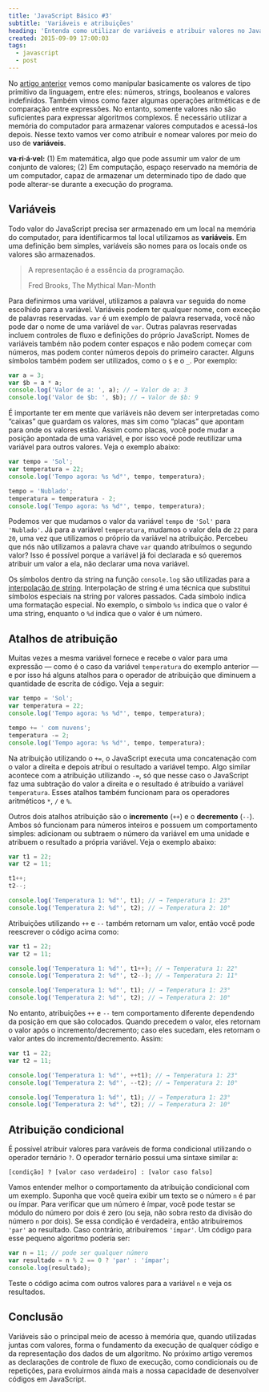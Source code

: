 ```yaml
---
title: 'JavaScript Básico #3'
subtitle: 'Variáveis e atribuições'
heading: 'Entenda como utilizar de variáveis e atribuir valores no JavaScript.'
created: 2015-09-09 17:00:03
tags:
  - javascript
  - post
---
```


No
[artigo anterior](https://maxroecker.github.io/posts/2015-09-01-javascript-basico-2/)
vemos como manipular basicamente os valores de tipo primitivo da linguagem,
entre eles: números, strings, booleanos e valores indefinidos. Também vimos como
fazer algumas operações aritméticas e de comparação entre expressões. No
entanto, somente valores não são suficientes para expressar algoritmos
complexos. É necessário utilizar a memória do computador para armazenar valores
computados e acessá-los depois. Nesse texto vamos ver como atribuir e nomear
valores por meio do uso de **variáveis**.

<aside> <p> <strong>va·ri·á·vel:</strong> (1) Em matemática, algo que pode
assumir um valor de um conjunto de valores; (2) Em computação, espaço reservado
na memória de um computador, capaz de armazenar um determinado tipo de dado que
pode alterar-se durante a execução do programa. </p> </aside>

## Variáveis

Todo valor do JavaScript precisa ser armazenado em um local na memória do
computador, para identificarmos tal local utilizamos as **variáveis**. Em uma
definição bem simples, variáveis são nomes para os locais onde os valores são
armazenados.

<blockquote> <p> A representação é a essência da programação. </p> <footer>Fred
Brooks, The Mythical Man-Month</footer> </blockquote>

Para definirmos uma variável, utilizamos a palavra `var` seguida do nome
escolhido para a variável. Variáveis podem ter qualquer nome, com exceção de
palavras reservadas. `var` é um exemplo de palavra reservada, você não pode dar
o nome de uma variável de `var`. Outras palavras reservadas incluem controles de
fluxo e definições do próprio JavaScript. Nomes de variáveis também não podem
conter espaços e não podem começar com números, mas podem conter números depois
do primeiro caracter. Alguns símbolos também podem ser utilizados, como o `$` e
o `_`. Por exemplo:

```js
var a = 3;
var $b = a * a;
console.log('Valor de a: ', a); // → Valor de a: 3
console.log('Valor de $b: ', $b); // → Valor de $b: 9
```

É importante ter em mente que variáveis não devem ser interpretadas como
“caixas” que guardam os valores, mas sim como “placas” que apontam para onde os
valores estão. Assim como placas, você pode mudar a posição apontada de uma
variável, e por isso você pode reutilizar uma variável para outros valores. Veja
o exemplo abaixo:

```js
var tempo = 'Sol';
var temperatura = 22;
console.log('Tempo agora: %s %d°', tempo, temperatura);

tempo = 'Nublado';
temperatura = temperatura - 2;
console.log('Tempo agora: %s %d°', tempo, temperatura);
```

Podemos ver que mudamos o valor da variável `tempo` de `'Sol'` para `'Nublado'`.
Já para a variável `temperatura`, mudamos o valor dela de `22` para `20`, uma
vez que utilizamos o próprio da variável na atribuição. Percebeu que nós não
utilizamos a palavra chave `var` quando atribuímos o segundo valor? Isso é
possível porque a variável já foi declarada e só queremos atribuir um valor a
ela, não declarar uma nova variável.

<aside> <p> Os símbolos dentro da string na função <code>console.log</code> são
utilizadas para a <a
href="https://en.wikipedia.org/wiki/String_interpolation">interpolação de
string</a>. Interpolação de string é uma técnica que substitui símbolos
especiais na string por valores passados. Cada símbolo indica uma formatação
especial. No exemplo, o símbolo <code>%s</code> indica que o valor é uma string,
enquanto o <code>%d</code> indica que o valor é um número. </p> </aside>

## Atalhos de atribuição

Muitas vezes a mesma variável fornece e recebe o valor para uma expressão — como
é o caso da variável `temperatura` do exemplo anterior — e por isso há alguns
atalhos para o operador de atribuição que diminuem a quantidade de escrita de
código. Veja a seguir:

```js
var tempo = 'Sol';
var temperatura = 22;
console.log('Tempo agora: %s %d°', tempo, temperatura);

tempo += ' com nuvens';
temperatura -= 2;
console.log('Tempo agora: %s %d°', tempo, temperatura);
```

Na atribuição utilizando o `+=`, o JavaScript executa uma concatenação com o
valor a direita e depois atribui o resultado a variável tempo. Algo similar
acontece com a atribuição utilizando `-=`, só que nesse caso o JavaScript faz
uma subtração do valor a direita e o resultado é atribuído a variável
`temperatura`. Esses atalhos também funcionam para os operadores aritméticos
`*`, `/` e `%`.

Outros dois atalhos atribuição são o **incremento** (`++`) e o **decremento**
(`--`). Ambos só funcionam para números inteiros e possuem um comportamento
simples: adicionam ou subtraem o número da variável em uma unidade e atribuem o
resultado a própria variável. Veja o exemplo abaixo:

```js
var t1 = 22;
var t2 = 11;

t1++;
t2--;

console.log('Temperatura 1: %d°', t1); // → Temperatura 1: 23°
console.log('Temperatura 2: %d°', t2); // → Temperatura 2: 10°
```

Atribuições utilizando `++` e `--` também retornam um valor, então você pode
reescrever o código acima como:

```js
var t1 = 22;
var t2 = 11;

console.log('Temperatura 1: %d°', t1++); // → Temperatura 1: 22°
console.log('Temperatura 2: %d°', t2--); // → Temperatura 2: 11°

console.log('Temperatura 1: %d°', t1); // → Temperatura 1: 23°
console.log('Temperatura 2: %d°', t2); // → Temperatura 2: 10°
```

No entanto, atribuições `++` e `--` tem comportamento diferente dependendo da
posição em que são colocados. Quando precedem o valor, eles retornam o valor
após o incremento/decremento; caso eles sucedam, eles retornam o valor antes do
incremento/decremento. Assim:

```js
var t1 = 22;
var t2 = 11;

console.log('Temperatura 1: %d°', ++t1); // → Temperatura 1: 23°
console.log('Temperatura 2: %d°', --t2); // → Temperatura 2: 10°

console.log('Temperatura 1: %d°', t1); // → Temperatura 1: 23°
console.log('Temperatura 2: %d°', t2); // → Temperatura 2: 10°
```

## Atribuição condicional

É possível atribuir valores para varáveis de forma condicional utilizando o
operador ternário `?`. O operador ternário possui uma sintaxe similar a:

```text
[condição] ? [valor caso verdadeiro] : [valor caso falso]
```

Vamos entender melhor o comportamento da atribuição condicional com um exemplo.
Suponha que você queira exibir um texto se o número `n` é par ou ímpar. Para
verificar que um número é ímpar, você pode testar se módulo do número por dois é
zero (ou seja, não sobra resto da divisão do número `n` por dois). Se essa
condição é verdadeira, então atribuiremos `'par'` ao resultado. Caso contrário,
atribuíremos `'ímpar'`. Um código para esse pequeno algoritmo poderia ser:

```js
var n = 11; // pode ser qualquer número
var resultado = n % 2 == 0 ? 'par' : 'ímpar';
console.log(resultado);
```

Teste o código acima com outros valores para a variável `n` e veja os resultados.

## Conclusão

Variáveis são o principal meio de acesso à memória que, quando utilizadas juntas
com valores, forma o fundamento da execução de qualquer código e da
representação dos dados de um algoritmo. No próximo artigo veremos as
declarações de controle de fluxo de execução, como condicionais ou de
repetições, para evoluirmos ainda mais a nossa capacidade de desenvolver códigos
em JavaScript.
